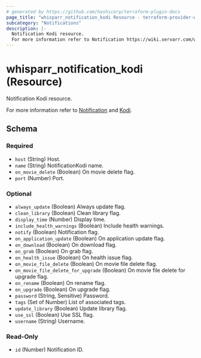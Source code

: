 ```yaml
---
# generated by https://github.com/hashicorp/terraform-plugin-docs
page_title: "whisparr_notification_kodi Resource - terraform-provider-whisparr"
subcategory: "Notifications"
description: |-
  Notification Kodi resource.
  For more information refer to Notification https://wiki.servarr.com/whisparr/settings#connect and Kodi https://wiki.servarr.com/whisparr/supported#xbmc.
---
```


# whisparr_notification_kodi (Resource)

<!-- subcategory:Notifications -->Notification Kodi resource.
For more information refer to [Notification](https://wiki.servarr.com/whisparr/settings#connect) and [Kodi](https://wiki.servarr.com/whisparr/supported#xbmc).



<!-- schema generated by tfplugindocs -->
## Schema

### Required

- `host` (String) Host.
- `name` (String) NotificationKodi name.
- `on_movie_delete` (Boolean) On movie delete flag.
- `port` (Number) Port.

### Optional

- `always_update` (Boolean) Always update flag.
- `clean_library` (Boolean) Clean library flag.
- `display_time` (Number) Display time.
- `include_health_warnings` (Boolean) Include health warnings.
- `notify` (Boolean) Notification flag.
- `on_application_update` (Boolean) On application update flag.
- `on_download` (Boolean) On download flag.
- `on_grab` (Boolean) On grab flag.
- `on_health_issue` (Boolean) On health issue flag.
- `on_movie_file_delete` (Boolean) On movie file delete flag.
- `on_movie_file_delete_for_upgrade` (Boolean) On movie file delete for upgrade flag.
- `on_rename` (Boolean) On rename flag.
- `on_upgrade` (Boolean) On upgrade flag.
- `password` (String, Sensitive) Password.
- `tags` (Set of Number) List of associated tags.
- `update_library` (Boolean) Update library flag.
- `use_ssl` (Boolean) Use SSL flag.
- `username` (String) Username.

### Read-Only

- `id` (Number) Notification ID.


